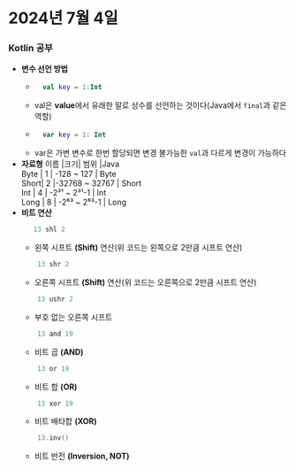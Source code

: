 # 2024년 7월 4일


### Kotlin 공부
+ **변수 선언 방법**
    + ```kotlin
        val key = 1:Int
        ```
    + val은 **value**에서 유래한 말로 상수를 선언하는 것이다(Java에서 ``final``과 같은 역할)
    + ```kotlin
        var key = 1: Int
      ```
    + var은 가변 변수로 한번 할당되면 변경 불가능한 ``val``과 다르게 변경이 가능하다
+ **자료형**
    이름 |크기|    범위    |Java<br>
    Byte | 1 | -128 ~ 127 | Byte<br>
    Short| 2 |-32768 ~ 32767 | Short<br>
    Int  | 4 | -2³¹ ~ 2³¹-1  | Int<br>
    Long | 8 | -2⁶³ ~ 2⁶³-1  | Long<br>
+ **비트 연산**
     ```kotlin
        13 shl 2
    ```
    + 왼쪽 시프트 **(Shift)** 연산(위 코드는 왼쪽으로 2만큼 시프트 연산)
    ```kotlin
        13 shr 2
    ```
    + 오른쪽 시프트 **(Shift)** 연산(위 코드는 오른쪽으로 2만큼 시프트 연산)
    ```kotlin
        13 ushr 2
    ```
    + 부호 없는 오른쪽 시프트
    ```kotlin
        13 and 19
    ```
    + 비트 곱 **(AND)**
    ```kotlin
        13 or 19
    ```
    + 비트 합 **(OR)**
    ```kotlin
        13 xor 19
    ```
    + 비트 배타합 **(XOR)**
    ```kotlin
        13.inv()
    ```
    + 비트 반전 **(Inversion, NOT)**

